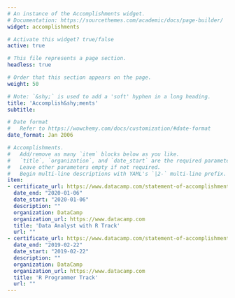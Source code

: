 ```yaml
---
# An instance of the Accomplishments widget.
# Documentation: https://sourcethemes.com/academic/docs/page-builder/
widget: accomplishments

# Activate this widget? true/false
active: true

# This file represents a page section.
headless: true

# Order that this section appears on the page.
weight: 50

# Note: `&shy;` is used to add a 'soft' hyphen in a long heading.
title: 'Accomplish&shy;ments'
subtitle:

# Date format
#   Refer to https://wowchemy.com/docs/customization/#date-format
date_format: Jan 2006

# Accomplishments.
#   Add/remove as many `item` blocks below as you like.
#   `title`, `organization`, and `date_start` are the required parameters.
#   Leave other parameters empty if not required.
#   Begin multi-line descriptions with YAML's `|2-` multi-line prefix.
item:
- certificate_url: https://www.datacamp.com/statement-of-accomplishment/track/34e6ba1131580af2229df87a3337a5c10cb14caa
  date_end: "2020-01-06"
  date_start: "2020-01-06"
  description: ""
  organization: DataCamp
  organization_url: https://www.datacamp.com
  title: 'Data Analyst with R Track'
  url: ""
- certificate_url: https://www.datacamp.com/statement-of-accomplishment/track/488153ddf361f47072290969607eeedb5d31d95c
  date_end: "2019-02-22"
  date_start: "2019-02-22"
  description: ""
  organization: DataCamp
  organization_url: https://www.datacamp.com
  title: 'R Programmer Track'
  url: ""
---
```

